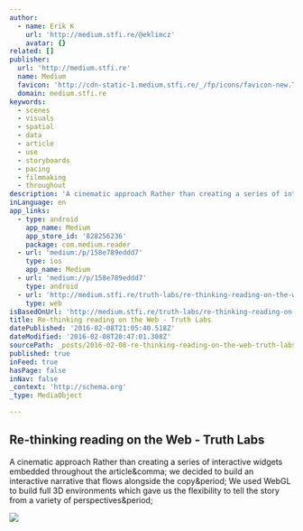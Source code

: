 ```yaml
---
author:
  - name: Erik K
    url: 'http://medium.stfi.re/@eklimcz'
    avatar: {}
related: []
publisher:
  url: 'http://medium.stfi.re'
  name: Medium
  favicon: 'http://cdn-static-1.medium.stfi.re/_/fp/icons/favicon-new.TAS6uQ-Y7kcKgi0xjcYHXw.ico'
  domain: medium.stfi.re
keywords:
  - scenes
  - visuals
  - spatial
  - data
  - article
  - use
  - storyboards
  - pacing
  - filmmaking
  - throughout
description: 'A cinematic approach Rather than creating a series of interactive widgets embedded throughout the article, we decided to build an interactive narrative that flows alongside the copy. We used WebGL to build full 3D environments which gave us the flexibility to tell the story from a variety of perspectives.'
inLanguage: en
app_links:
  - type: android
    app_name: Medium
    app_store_id: '828256236'
    package: com.medium.reader
  - url: 'medium:/p/158e789eddd7'
    type: ios
    app_name: Medium
  - url: 'medium://p/158e789eddd7'
    type: android
  - url: 'http://medium.stfi.re/truth-labs/re-thinking-reading-on-the-web-158e789eddd7'
    type: web
isBasedOnUrl: 'http://medium.stfi.re/truth-labs/re-thinking-reading-on-the-web-158e789eddd7?sf=ekxnbo#.wa812p9ti'
title: Re-thinking reading on the Web - Truth Labs
datePublished: '2016-02-08T21:05:40.518Z'
dateModified: '2016-02-08T20:47:01.308Z'
sourcePath: _posts/2016-02-08-re-thinking-reading-on-the-web-truth-labs.md
published: true
inFeed: true
hasPage: false
inNav: false
_context: 'http://schema.org'
_type: MediaObject

---
```

<article style=""><h1>Re-thinking reading on the Web - Truth Labs</h1><p>A cinematic approach Rather than creating a series of interactive widgets embedded throughout the article&amp;comma; we decided to build an interactive narrative that flows alongside the copy&amp;period; We used WebGL to build full 3D environments which gave us the flexibility to tell the story from a variety of perspectives&amp;period;</p><img src="http://cdn-images-1.medium.stfi.re/max/2000/1*X-PkzQuhE99ljEGoH2mUeQ.jpeg" /></article>
